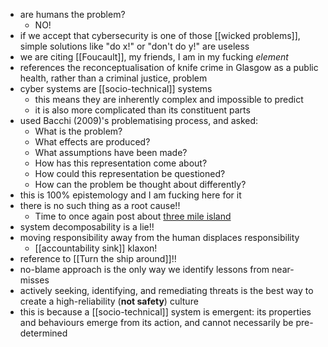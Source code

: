 - are humans the problem?
	- NO!
- if we accept that cybersecurity is one of those [[wicked problems]], simple solutions like "do x!" or "don't do y!" are useless
- we are citing [[Foucault]], my friends, I am in my fucking _element_
- references the reconceptualisation of knife crime in Glasgow as a public health, rather than a criminal justice, problem
- cyber systems are [[socio-technical]] systems
	- this means they are inherently complex and impossible to predict
	- it is also more complicated than its constituent parts
- used Bacchi (2009)'s problematising process, and asked:
	- What is the problem?
	- What effects are produced?
	- What assumptions have been made?
	- How has this representation come about?
	- How could this representation be questioned?
	- How can the problem be thought about differently?
- this is 100% epistemology and I am fucking here for it
- there is no such thing as a root cause!!
	- Time to once again post about [three mile island](https://www.youtube.com/watch?v=1xQeXOz0Ncs)
- system decomposability is a lie!!
- moving responsibility away from the human displaces responsibility
	- [[accountability sink]] klaxon!
- reference to [[Turn the ship around]]!!
- no-blame approach is the only way we identify lessons from near-misses
- actively seeking, identifying, and remediating threats is the best way to create a high-reliability (**not safety**) culture
- this is because a [[socio-technical]] system is emergent: its properties and behaviours emerge from its action, and cannot necessarily be pre-determined 